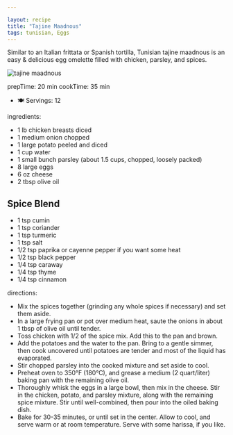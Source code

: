 ```yaml
---

layout: recipe
title: "Tajine Maadnous"
tags: tunisian, Eggs
---
```


Similar to an Italian frittata or Spanish tortilla, Tunisian tajine maadnous is an easy & delicious egg omelette filled with chicken, parsley, and spices.

![tajine maadnous](/recipes/pix/tajine-maadnous.webp)

prepTime: 20 min
cookTime: 35 min
- 🍽️ Servings: 12

ingredients:
- 1 lb chicken breasts diced
- 1 medium onion chopped
- 1 large potato peeled and diced
- 1 cup water
- 1 small bunch parsley (about 1.5 cups, chopped, loosely packed)
- 8 large eggs
- 6 oz cheese
- 2 tbsp olive oil

## Spice Blend

- 1 tsp cumin
- 1 tsp coriander
- 1 tsp turmeric
- 1 tsp salt
- 1/2 tsp paprika or cayenne pepper if you want some heat
- 1/2 tsp black pepper
- 1/4 tsp caraway
- 1/4 tsp thyme
- 1/4 tsp cinnamon

directions:
- Mix the spices together (grinding any whole spices if necessary) and set them aside.
- In a large frying pan or pot over medium heat, saute the onions in about 1 tbsp of olive oil until tender.
- Toss chicken with 1/2 of the spice mix. Add this to the pan and brown.
- Add the potatoes and the water to the pan. Bring to a gentle simmer, then cook uncovered until potatoes are tender and most of the liquid has evaporated.
- Stir chopped parsley into the cooked mixture and set aside to cool.
- Preheat oven to 350°F (180°C), and grease a medium (2 quart/liter) baking pan with the remaining olive oil.
- Thoroughly whisk the eggs in a large bowl, then mix in the cheese. Stir in the chicken, potato, and parsley mixture, along with the remaining spice mixture. Stir until well-combined, then pour into the oiled baking dish.
- Bake for 30-35 minutes, or until set in the center. Allow to cool, and serve warm or at room temperature. Serve with some harissa, if you like.
